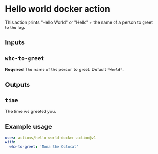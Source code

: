 # Hello world docker action

This action prints "Hello World" or "Hello" + the name of a person to greet to the log.

## Inputs

## `who-to-greet`

**Required** The name of the person to greet. Default `"World"`.

## Outputs

## `time`

The time we greeted you.

## Example usage
```yaml
uses: actions/hello-world-docker-action@v1
with:
  who-to-greet: 'Mona the Octocat'
```